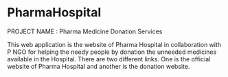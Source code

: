 # PharmaHospital
PROJECT NAME : Pharma Medicine Donation Services

This web application is the website of Pharma Hospital in collaboration with P NGO for helping the needy people 
by donation the unneeded medicines available in the Hospital.
There are two different links. One is the official website of Pharma Hospital and another is the donation website.
